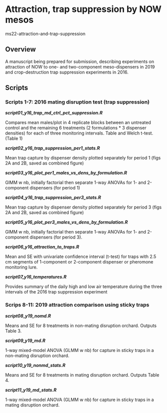 # Attraction, trap suppression by NOW mesos

ms22-attraction-and-trap-suppression

## Overview

A manuscript being prepared for submission, describing experiments on 
attraction of NOW to one- and two-component meso-dispensers in 2019 and 
crop-destruction trap suppression experiments in 2016. 

## Scripts

### Scripts 1-7: 2016 mating disruption test (trap suppression)

***script01_y16_trap_md_ctrl_pct_suppression.R***

Compares mean males/plot in 4 replicate blocks between an untreated control 
and the remaining 6 treatments (2 formulations * 3 dispenser densities) for 
each of three monitoring intervals. Table and Welch t-test. (Table 1)

***script02_y16_trap_suppression_per1_stats.R*** 

Mean trap capture by dispenser density plotted separately for period 1 
(figs 2A and 2B, saved as combined figure)

***script03_y16_plot_per1_males_vs_dens_by_formulation.R*** 

GlMM w nb, initially factorial then separate 1-way ANOVAs for 1- and 2-component 
dispensers (for period 1)

***script04_y16_trap_suppression_per3_stats.R***

Mean trap capture by dispenser density plotted separately for period 3 
(figs 2A and 2B, saved as combined figure)

***script05_y16_plot_per3_males_vs_dens_by_formulation.R***

GlMM w nb, initially factorial then separate 1-way ANOVAs for 1- and 2-component 
dispensers (for period 3).
 
***script06_y16_attraction_to_traps.R***

Mean and SE with univariate confidence interval (t-test) for traps with 2.5 cm 
segments of 1-component or 2-component dispenser or pheromone monitoring lure.

***script07_y16_temperatures.R*** 

Provides summary of the daily high and low air temperature during the three 
intervals of the 2016 trap suppression experiment
 
### Scrips 8-11: 2019 attraction comparison using sticky traps

***script08_y19_nomd.R*** 
 
Means and SE for 8 treatments in non-mating disruption orchard. Outputs Table 3.

***script09_y19_md.R***

1-way mixed-model ANOVA (GLMM w nb) for capture in sticky traps in a non-mating 
disruption orchard.

***script10_y19_nonmd_stats.R***

Means and SE for 8 treatments in mating disruption orchard. Outputs Table 4.

***script11_y19_md_stats.R***

1-way mixed-model ANOVA (GLMM w nb) for capture in sticky traps in a mating 
disruption orchard.
 
